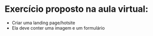 # Exercício proposto na aula virtual:


* Criar uma landing page/hotsite
* Ela deve conter uma imagem e um formulário